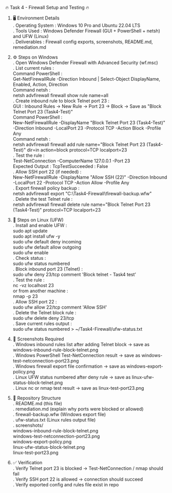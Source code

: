 🔥 Task 4 - Firewall Setup and Testing 🔥

1.  🖥️  Environment Details  
    . Operating System : Windows 10 Pro and Ubuntu 22.04 LTS  
    . Tools Used : Windows Defender Firewall (GUI + PowerShell + netsh) and UFW (Linux)  
    . Deliverables : Firewall config exports, screenshots, README.md, remediation.md  

2.  ⚙️  Steps on Windows  
    . Open Windows Defender Firewall with Advanced Security (wf.msc)  
    . List current rules :  
        Command PowerShell :  
        Get-NetFirewallRule -Direction Inbound | Select-Object DisplayName, Enabled, Action, Direction  
        Command netsh :  
        netsh advfirewall firewall show rule name=all  
    . Create inbound rule to block Telnet port 23 :  
        GUI : Inbound Rules → New Rule → Port 23 → Block → Save as "Block Telnet Port 23 (Task4-Test)"  
        Command PowerShell :  
        New-NetFirewallRule -DisplayName "Block Telnet Port 23 (Task4-Test)" -Direction Inbound -LocalPort 23 -Protocol TCP -Action Block -Profile Any  
        Command netsh :  
        netsh advfirewall firewall add rule name="Block Telnet Port 23 (Task4-Test)" dir=in action=block protocol=TCP localport=23  
    . Test the rule :  
        Test-NetConnection -ComputerName 127.0.0.1 -Port 23  
        Expected Output : TcpTestSucceeded : False  
    . Allow SSH port 22 (if needed) :  
        New-NetFirewallRule -DisplayName "Allow SSH (22)" -Direction Inbound -LocalPort 22 -Protocol TCP -Action Allow -Profile Any  
    . Export firewall policy backup :  
        netsh advfirewall export "C:\Task4-Firewall\firewall-backup.wfw"  
    . Delete the test Telnet rule :  
        netsh advfirewall firewall delete rule name="Block Telnet Port 23 (Task4-Test)" protocol=TCP localport=23  

3.  🐧  Steps on Linux (UFW)  
    . Install and enable UFW :  
        sudo apt update  
        sudo apt install ufw -y  
        sudo ufw default deny incoming  
        sudo ufw default allow outgoing  
        sudo ufw enable  
    . Check status :  
        sudo ufw status numbered  
    . Block inbound port 23 (Telnet) :  
        sudo ufw deny 23/tcp comment 'Block telnet - Task4 test'  
    . Test the rule :  
        nc -vz localhost 23  
        or from another machine :  
        nmap -p 23 <linux-ip>  
    . Allow SSH port 22 :  
        sudo ufw allow 22/tcp comment 'Allow SSH'  
    . Delete the Telnet block rule :  
        sudo ufw delete deny 23/tcp  
    . Save current rules output :  
        sudo ufw status numbered > ~/Task4-Firewall/ufw-status.txt  

4.  📸  Screenshots Required  
    . Windows inbound rules list after adding Telnet block → save as windows-inbound-rule-block-telnet.png  
    . Windows PowerShell Test-NetConnection result → save as windows-test-netconnection-port23.png  
    . Windows firewall export file confirmation → save as windows-export-policy.png  
    . Linux UFW status numbered after deny rule → save as linux-ufw-status-block-telnet.png  
    . Linux nc or nmap test result → save as linux-test-port23.png  

5.  📂  Repository Structure  
    . README.md (this file)  
    . remediation.md (explain why ports were blocked or allowed)  
    . firewall-backup.wfw (Windows export file)  
    . ufw-status.txt (Linux rules output file)  
    . screenshots/  
        windows-inbound-rule-block-telnet.png  
        windows-test-netconnection-port23.png  
        windows-export-policy.png  
        linux-ufw-status-block-telnet.png  
        linux-test-port23.png  

6.  ✅  Verification  
    . Verify Telnet port 23 is blocked → Test-NetConnection / nmap should fail  
    . Verify SSH port 22 is allowed → connection should succeed  
    . Verify exported config and rules file exist in repo

